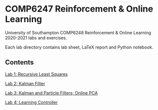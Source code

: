 # COMP6247 Reinforcement & Online Learning

University of Southampton COMP6248 Reinforcement & Online Learning 2020-2021 labs and exercises.

Each lab directory contains lab sheet, LaTeX report and Python notebook.

## Contents

[Lab 1: Recursive Least Squares](lab_1)

[Lab 2: Kalman Filter](lab_2)

[Lab 3: Kalman and Particle Filters; Online PCA](lab_3)

[Lab 4: Learning Controller](lab_4)